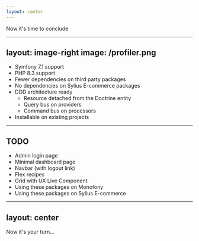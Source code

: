 ```yaml
---
layout: center
---
```


Now it's time to conclude

---
layout: image-right
image: /profiler.png
---

<v-clicks>

- Symfony 7.1 support
- PHP 8.3 support
- Fewer dependencies on third party packages
- No dependencies on Sylius E-commerce packages
- DDD architecture ready
    - Resource detached from the Doctrine entity
    - Query bus on providers
    - Command bus on processors
- Installable on existing projects  

</v-clicks>

---

## TODO

<v-clicks>

- Admin login page
- Minimal dashboard page
- Navbar (with logout link)
- Flex recipes
- Grid with UX Live Component
- Using these packages on Monofony
- Using these packages on Sylius E-commerce

</v-clicks>

---
layout: center
---

Now it's your turn...
